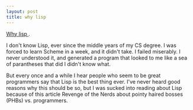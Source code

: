 ```yaml
---
layout: post
title: why lisp 
---
```



<a href="http://www.paulgraham.com/icad.html">Why lisp </a>. 

I don't know Lisp, ever since the middle years of my CS degree. I was forced to learn Scheme in a week, and it didn't take. I failed miserably. I never understood it, and generated a program that looked to me like a sea of parantheses that did I didn't know what. 

But every once and a while I hear people who seem to be great programmers say that Lisp is the best thing ever. I've never heard good reasons why this should be so, but I was sucked into reading about Lisp because of this article Revenge of the Nerds about pointy haired bosses (PHBs) vs. programmers.
